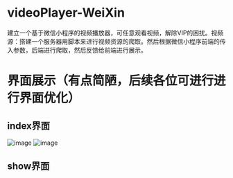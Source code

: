 # videoPlayer-WeiXin
建立一个基于微信小程序的视频播放器，可任意观看视频，解除VIP的困扰。视频源：搭建一个服务器用脚本来进行视频资源的爬取。然后根据微信小程序前端的传入参数，后端进行爬取，然后反馈给前端进行展示。
# 界面展示（有点简陋，后续各位可进行进行界面优化）
## index界面
![image](https://user-images.githubusercontent.com/67779513/231115312-654669e6-ef5d-4128-8632-8f62c5b15859.png)
![image](https://user-images.githubusercontent.com/67779513/231114517-7651ce82-b3ba-4eef-9aa1-44db6cb4ae13.png)
## show界面

